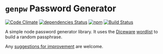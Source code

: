 # `genpw` Password Generator

[![Code Climate](https://codeclimate.com/github/genpw/genpw/badges/gpa.svg)](https://codeclimate.com/github/genpw/genpw)
[![dependencies Status](https://david-dm.org/genpw/genpw/status.png)](https://david-dm.org/genpw/genpw)
[![npm](https://img.shields.io/npm/v/genpw.svg?maxAge=2592000)](https://www.npmjs.com/package/genpw)
[![Build Status](https://travis-ci.org/genpw/genpw.svg?branch=master)](https://travis-ci.org/genpw/genpw)

A simple node password generator library. It uses the [Diceware](http://world.std.com/~reinhold/diceware.html)
[wordlist](http://world.std.com/~reinhold/diceware8k.c) to build a random passphrase.

Any [suggestions for improvement](https://github.com/genpw/genpw/issues) are welcome.
